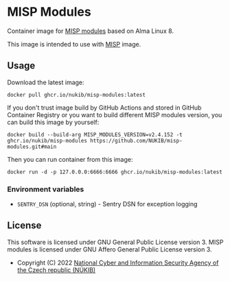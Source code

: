 # MISP Modules

Container image for [MISP modules](https://github.com/MISP/misp-modules) based on Alma Linux 8.

This image is intended to use with [MISP](https://github.com/MISP/misp) image.

## Usage

Download the latest image:

    docker pull ghcr.io/nukib/misp-modules:latest

If you don't trust image build by GitHub Actions and stored in GitHub Container Registry or you want to build different MISP modules version, you can build this image by yourself:

    docker build --build-arg MISP_MODULES_VERSION=v2.4.152 -t ghcr.io/nukib/misp-modules https://github.com/NUKIB/misp-modules.git#main

Then you can run container from this image:

    docker run -d -p 127.0.0.0:6666:6666 ghcr.io/nukib/misp-modules:latest

### Environment variables

* `SENTRY_DSN` (optional, string) - Sentry DSN for exception logging

## License

This software is licensed under GNU General Public License version 3. MISP modules is licensed under GNU Affero General Public License version 3.

* Copyright (C) 2022 [National Cyber and Information Security Agency of the Czech republic (NÚKIB)](https://www.nukib.cz/en/)

